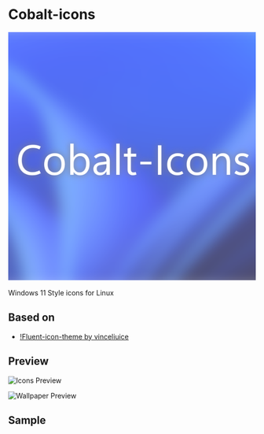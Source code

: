 # Cobalt-icons

![logo](logo.png)

Windows 11 Style icons for Linux

## Based on

* [!Fluent-icon-theme by vinceliuice](https://github.com/vinceliuice/Fluent-icon-theme)

## Preview

![Icons Preview](preview/preview-icons.png)

![Wallpaper Preview](preview/preview-wallpapers.png)

## Sample
